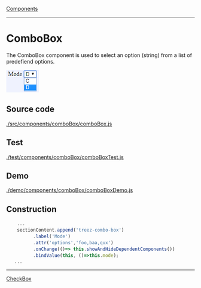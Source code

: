 [Components](../components.md)

----

# ComboBox
		
The ComboBox component is used to select an option (string) from a list of predefiend options. 
	
![](../../images/treez_combo_box.png)
		
## Source code

[./src/components/comboBox/comboBox.js](../../../../src/components/comboBox/comboBox.js)

## Test

[./test/components/comboBox/comboBoxTest.js](../../../../test/components/comboBox/comboBoxTest.js)

## Demo

[./demo/components/comboBox/comboBoxDemo.js](../../../../demo/components/comboBox/comboBoxDemo.js)



## Construction

```javascript
    ...
    sectionContent.append('treez-combo-box')
		  .label('Mode')
		  .attr('options','foo,baa,qux')
		  .onChange(()=> this.showAndHideDependentComponents())
		  .bindValue(this, ()=>this.mode);	
   ...
```

----

[CheckBox](../checkBox/checkBox.md)
